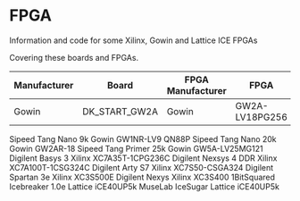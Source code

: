 # FPGA
Information and code for some Xilinx, Gowin and Lattice ICE FPGAs

Covering these boards and FPGAs.   

| Manufacturer | Board	        | FPGA Manufacturer  | FPGA           |   
|--------------|----------------|--------------------|----------------|   
| Gowin	       | DK_START_GW2A	| Gowin	             | GW2A-LV18PG256 |   

Sipeed	Tang Nano 9k	Gowin	GW1NR-LV9 QN88P
Sipeed	Tang Nano 20k	Gowin	GW2AR-18
Sipeed	Tang Primer 25k	Gowin	GW5A-LV25MG121
Digilent	Basys 3	Xilinx	XC7A35T-1CPG236C
Digilent	Nexsys 4 DDR	Xilinx	XC7A100T-1CSG324C
Digilent	Arty S7	Xilinx	XC7S50-CSGA324
Digilent	Spartan 3e 	Xilinx	XC3S500E
Digilent	Nexys 	Xilinx	XC3S400
1BitSquared	Icebreaker 1.0e	Lattice	iCE40UP5k
MuseLab	IceSugar	Lattice	iCE40UP5k


